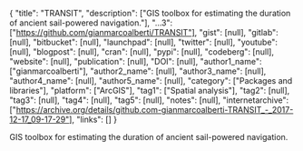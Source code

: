 {
  "title": "TRANSIT",
  "description": ["GIS toolbox for estimating the duration of ancient sail-powered navigation."],
  "...3": ["https://github.com/gianmarcoalberti/TRANSIT"],
  "gist": [null],
  "gitlab": [null],
  "bitbucket": [null],
  "launchpad": [null],
  "twitter": [null],
  "youtube": [null],
  "blogpost": [null],
  "cran": [null],
  "pypi": [null],
  "codeberg": [null],
  "website": [null],
  "publication": [null],
  "DOI": [null],
  "author1_name": ["gianmarcoalberti"],
  "author2_name": [null],
  "author3_name": [null],
  "author4_name": [null],
  "author5_name": [null],
  "category": ["Packages and libraries"],
  "platform": ["ArcGIS"],
  "tag1": ["Spatial analysis"],
  "tag2": [null],
  "tag3": [null],
  "tag4": [null],
  "tag5": [null],
  "notes": [null],
  "internetarchive": ["https://archive.org/details/github.com-gianmarcoalberti-TRANSIT_-_2017-12-17_09-17-29"],
  "links": []
}

<!-- Generated by csv2md.R – do not edit by hand -->

GIS toolbox for estimating the duration of ancient sail-powered navigation.